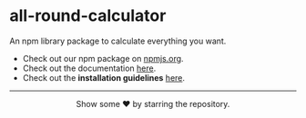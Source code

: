 # all-round-calculator
An npm library package to calculate everything you want.

* Check out our npm package on [npmjs.org](https://www.npmjs.com/package/all-round-calculator).
* Check out the documentation [here](https://github.com/Susmita-Dey/all-round-calculator/blob/main/docs).
* Check out the **installation guidelines** [here](https://github.com/Susmita-Dey/all-round-calculator/blob/main/docs/install.md).

---

<!-- <iframe src="https://github.com/sponsors/Susmita-Dey/button" title="Sponsor Susmita-Dey" height="35" width="116" style="border: 0;"></iframe> -->
<p align="center">
  Show some ❤ by starring the repository.
</p>
